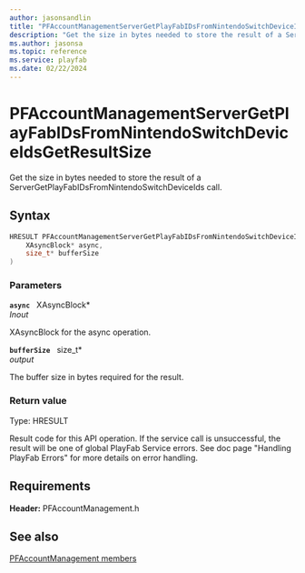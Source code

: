 ```yaml
---
author: jasonsandlin
title: "PFAccountManagementServerGetPlayFabIDsFromNintendoSwitchDeviceIdsGetResultSize"
description: "Get the size in bytes needed to store the result of a ServerGetPlayFabIDsFromNintendoSwitchDeviceIds call."
ms.author: jasonsa
ms.topic: reference
ms.service: playfab
ms.date: 02/22/2024
---
```


# PFAccountManagementServerGetPlayFabIDsFromNintendoSwitchDeviceIdsGetResultSize  

Get the size in bytes needed to store the result of a ServerGetPlayFabIDsFromNintendoSwitchDeviceIds call.  

## Syntax  
  
```cpp
HRESULT PFAccountManagementServerGetPlayFabIDsFromNintendoSwitchDeviceIdsGetResultSize(  
    XAsyncBlock* async,  
    size_t* bufferSize  
)  
```  
  
### Parameters  
  
**`async`** &nbsp; XAsyncBlock*  
*_Inout_*  
  
XAsyncBlock for the async operation.  
  
**`bufferSize`** &nbsp; size_t*  
*output*  
  
The buffer size in bytes required for the result.  
  
  
### Return value
Type: HRESULT
  
Result code for this API operation. If the service call is unsuccessful, the result will be one of global PlayFab Service errors. See doc page "Handling PlayFab Errors" for more details on error handling.
  
  
## Requirements  
  
**Header:** PFAccountManagement.h
  
## See also  
[PFAccountManagement members](../pfaccountmanagement_members.md)  

  
  
